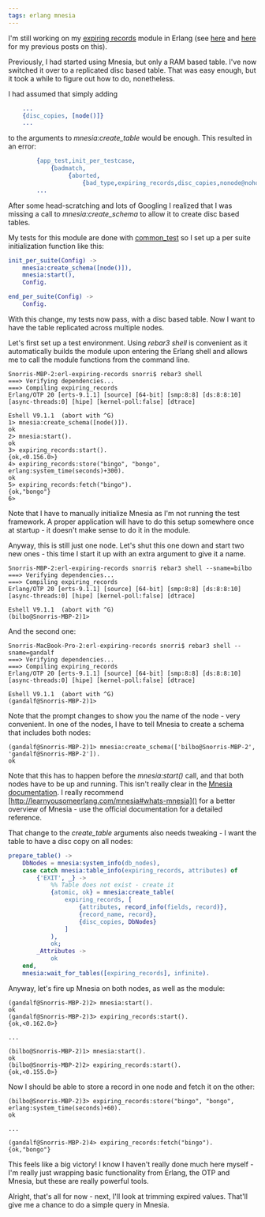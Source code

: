 ```yaml
---
tags: erlang mnesia
---
```

I'm still working on my 
[expiring records](https://github.com/snorristurluson/erl-expiring-records)
module in Erlang (see [here](../Mnesia) 
and [here](../Expiring-Records) 
for my previous posts on this).

Previously, I had started using Mnesia, but only a RAM based table. I've now
switched it over to a replicated disc based table. That was easy enough, but it
took a while to figure out how to do, nonetheless.

I had assumed that simply adding
```erlang
    ...
    {disc_copies, [node()]}
    ...
```
to the arguments to *mnesia:create_table* would be enough. This resulted in an
error:
```erlang
        {app_test,init_per_testcase,
            {badmatch,
                 {aborted,
                     {bad_type,expiring_records,disc_copies,nonode@nohost}}},
        ...
```
After some head-scratching and lots of Googling I realized that I was
missing a call to *mnesia:create_schema* to allow it to create disc
based tables.

My tests for this module are done with 
[common_test](http://erlang.org/doc/apps/common_test/introduction.html)
so I set up a per suite initialization function like this:
```erlang
init_per_suite(Config) ->
    mnesia:create_schema([node()]),
    mnesia:start(),
    Config.

end_per_suite(Config) ->
    Config.
```
With this change, my tests now pass, with a disc based table. Now I want
to have the table replicated across multiple nodes.

Let's first set up a test environment. Using *rebar3 shell* is
convenient as it automatically builds the module upon entering the
Erlang shell and allows me to call the module functions from the
command line.

```
Snorris-MBP-2:erl-expiring-records snorri$ rebar3 shell
===> Verifying dependencies...
===> Compiling expiring_records
Erlang/OTP 20 [erts-9.1.1] [source] [64-bit] [smp:8:8] [ds:8:8:10] [async-threads:0] [hipe] [kernel-poll:false] [dtrace]

Eshell V9.1.1  (abort with ^G)
1> mnesia:create_schema([node()]).
ok
2> mnesia:start().
ok
3> expiring_records:start().
{ok,<0.156.0>}
4> expiring_records:store("bingo", "bongo", erlang:system_time(seconds)+300).
ok
5> expiring_records:fetch("bingo").
{ok,"bongo"}
6> 
```
Note that I have to manually initialize Mnesia as I'm not running the
test framework. A proper application will have to do this setup somewhere
once at startup - it doesn't make sense to do it in the module.

Anyway, this is still just one node. Let's shut this one down and start
two new ones - this time I start it up with an extra argument to give it
a name.

```
Snorris-MBP-2:erl-expiring-records snorri$ rebar3 shell --sname=bilbo
===> Verifying dependencies...
===> Compiling expiring_records
Erlang/OTP 20 [erts-9.1.1] [source] [64-bit] [smp:8:8] [ds:8:8:10] [async-threads:0] [hipe] [kernel-poll:false] [dtrace]

Eshell V9.1.1  (abort with ^G)
(bilbo@Snorris-MBP-2)1> 
```
And the second one:
```
Snorris-MacBook-Pro-2:erl-expiring-records snorri$ rebar3 shell --sname=gandalf
===> Verifying dependencies...
===> Compiling expiring_records
Erlang/OTP 20 [erts-9.1.1] [source] [64-bit] [smp:8:8] [ds:8:8:10] [async-threads:0] [hipe] [kernel-poll:false] [dtrace]

Eshell V9.1.1  (abort with ^G)
(gandalf@Snorris-MBP-2)1> 
```
Note that the prompt changes to show you the name of the node - very
convenient. In one of the nodes, I have to tell Mnesia to create a schema
that includes both nodes:
```
(gandalf@Snorris-MBP-2)1> mnesia:create_schema(['bilbo@Snorris-MBP-2', 'gandalf@Snorris-MBP-2']).
ok
```
Note that this has to happen before the *mnesia:start()* call, and that
both nodes have to be up and running. This isn't really clear in the
[Mnesia documentation](http://erlang.org/doc/man/mnesia.html). I really
recommend [http://learnyousomeerlang.com/mnesia#whats-mnesia]() for a
better overview of Mnesia - use the official documentation for a detailed
reference.

That change to the *create_table* arguments also needs tweaking - I want
the table to have a disc copy on all nodes:
```erlang
prepare_table() ->
    DbNodes = mnesia:system_info(db_nodes),
    case catch mnesia:table_info(expiring_records, attributes) of
        {'EXIT', _} ->
            %% Table does not exist - create it
            {atomic, ok} = mnesia:create_table(
                expiring_records, [
                    {attributes, record_info(fields, record)},
                    {record_name, record},
                    {disc_copies, DbNodes}
                ]
            ),
            ok;
        _Attributes ->
            ok
    end,
    mnesia:wait_for_tables([expiring_records], infinite).
```

Anyway, let's fire up Mnesia on both nodes, as well as the module:
```
(gandalf@Snorris-MBP-2)2> mnesia:start().
ok
(gandalf@Snorris-MBP-2)3> expiring_records:start().
{ok,<0.162.0>}

...

(bilbo@Snorris-MBP-2)1> mnesia:start().
ok
(bilbo@Snorris-MBP-2)2> expiring_records:start().
{ok,<0.155.0>}
```
Now I should be able to store a record in one node and fetch it on the
other:
```
(bilbo@Snorris-MBP-2)3> expiring_records:store("bingo", "bongo", erlang:system_time(seconds)+60).  
ok

...

(gandalf@Snorris-MBP-2)4> expiring_records:fetch("bingo").
{ok,"bongo"}
```
This feels like a big victory! I know I haven't really done much here
myself - I'm really just wrapping basic functionality from Erlang, the
OTP and Mnesia, but these are really powerful tools.

Alright, that's all for now - next, I'll look at trimming expired values.
That'll give me a chance to do a simple query in Mnesia.